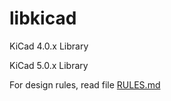 # libkicad
KiCad 4.0.x Library

KiCad 5.0.x Library

For design rules, read file [RULES.md](https://github.com/nowae/libkicad/blob/master/RULES.md)

